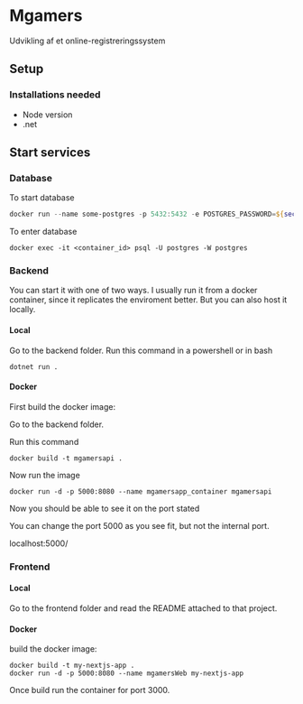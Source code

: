 # Mgamers
Udvikling af et online-registreringssystem

## Setup

### Installations needed

- Node version
- .net

## Start services

### Database

To start database
``` powershell
docker run --name some-postgres -p 5432:5432 -e POSTGRES_PASSWORD=${secret_MG_password} -d postgres
```

To enter database
```
docker exec -it <container_id> psql -U postgres -W postgres
```


### Backend

You can start it with one of two ways. I usually run it from a docker container, since it replicates the enviroment better. But you can also host it locally.

#### Local
Go to the backend folder.
Run this command in a powershell or in bash
```
dotnet run .
```

#### Docker 
First build the docker image:

Go to the backend folder.

Run this command

```
docker build -t mgamersapi .
```

Now run the image
```
docker run -d -p 5000:8080 --name mgamersapp_container mgamersapi
```

Now you should be able to see it on the port stated

You can change the port 5000 as you see fit, but not the internal port.

localhost:5000/

### Frontend

#### Local

Go to the frontend folder and read the README attached to that project.

#### Docker
build the docker image:
```
docker build -t my-nextjs-app .
docker run -d -p 5000:8080 --name mgamersWeb my-nextjs-app
```

Once build run the container for port 3000.